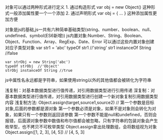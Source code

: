 对象可以通过两种形式进行定义
    1. 通过构造形式
        var obj = new Object()
        这种形式一般添加属性要一个一个添加
    2. 通过声明形式
        var obj = {
            ...
        }
        这种添加属性更加方便

对象是js的基础,js一共有六种简单基础类型(string、number、boolean、null、undefined、symbol(ES6新增))
js内置对象:Number、String、Boolean、Object、Function、Array、RegExp、Date、Error
可以通过这些内置对象创建对应子类型对象
    var str1 = 'abc'
    typeOf str1 //'string'
    str1 instanceOf String  //false

    var strObj = new String('abc')
    typeOf strObj  //'Object'
    strObj instanceOf String //true
js中属性名永远都是字符串，如果使用string以外的其他值都会被转化为字符串

浅复制：对基本数据类型进行值传递，对引用数据类型进行引用传递
深复制：对基本数据类型进行值传递，对引用数据类型进行创建一个新对象复制引用数据类型内容
浅复制方法:
    Object.assign(target,source1,source2)  // 第一个参数是目标对象,后面的参数都是源对象
    第一个参数必须是对象，如果不是对象则会转化为对象，如果只有一个参数则返回该参数
    第一个参数不能是null和undefined，否则会报错，后面源对象参数中数值和布尔值都会被忽略，只有字符串的包装对象会产生枚举型，也不拷贝不可枚举类型
    Object.assign拿出处理数组，会将数组视为对象
    Object.assign([1, 2, 3], [4, 5])
    // [4, 5, 3]